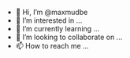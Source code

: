 - 👋 Hi, I’m @maxmudbe
- 👀 I’m interested in ...
- 🌱 I’m currently learning ...
- 💞️ I’m looking to collaborate on ...
- 📫 How to reach me ...

<!---
maxmudbe/maxmudbe is a ✨ special ✨ repository because its `README.md` (this file) appears on your GitHub profile.
You can click the Preview link to take a look at your changes.
--->
